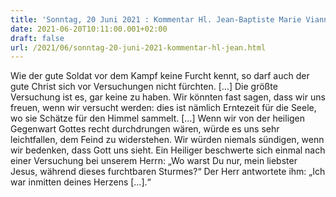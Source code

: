 ```yaml
---
title: 'Sonntag, 20 Juni 2021 : Kommentar Hl. Jean-Baptiste Marie Vianney'
date: 2021-06-20T10:11:00.001+02:00
draft: false
url: /2021/06/sonntag-20-juni-2021-kommentar-hl-jean.html
---
```


Wie der gute Soldat vor dem Kampf keine Furcht kennt, so darf auch der gute Christ sich vor Versuchungen nicht fürchten. \[…\] Die größte Versuchung ist es, gar keine zu haben. Wir könnten fast sagen, dass wir uns freuen, wenn wir versucht werden: dies ist nämlich Erntezeit für die Seele, wo sie Schätze für den Himmel sammelt. \[…\] Wenn wir von der heiligen Gegenwart Gottes recht durchdrungen wären, würde es uns sehr leichtfallen, dem Feind zu widerstehen. Wir würden niemals sündigen, wenn wir bedenken, dass Gott uns sieht. Ein Heiliger beschwerte sich einmal nach einer Versuchung bei unserem Herrn: „Wo warst Du nur, mein liebster Jesus, während dieses furchtbaren Sturmes?“ Der Herr antwortete ihm: „Ich war inmitten deines Herzens \[…\].“